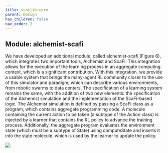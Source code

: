 ```yaml
---
title: scarlib-core
parent: Design
has_children: false
nav_order: 2
---
```


## Module: alchemist-scafi

We have developed an additional module, called alchemist-scafi (Figure 6), which integrates two important tools, Alchemist and ScaFi. This integration allows for the execution of the learning process in an aggregate computing context, which is a significant contribution. With this integration, we provide a usable system that brings the many-agent RL community closer to the use of this simulator and paradigm, which can describe various environments, from robotic swarms to data centers. The specification of a learning system remains the same, with the addition of two new elements: the specification of the Alchemist simulation and the implementation of the ScaFi-based logic. The Alchemist simulation is defined by passing a ScaFi class as a program, which contains aggregate programming code. A molecule containing the current action to be taken (a subtype of the Action class) is injected by a learner that contains the RL policy to advance the training process. Additionally, the aggregate program evaluates the environment state (which must be a subtype of State) using computeState and inserts it into the state molecule, which is used by the learner to update the policy.

![](https://i.imgur.com/P6k4KAO.png)